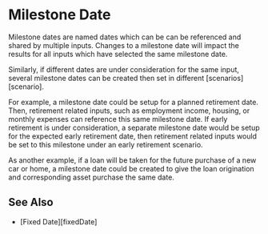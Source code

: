 # Milestone Date

Milestone dates are named dates which can be can be referenced and shared by 
multiple inputs. Changes to a milestone date 
will impact the results for all inputs which have selected the same milestone date.

Similarly, if different dates are under consideration for the same
input, several milestone dates can be created then set in
different [scenarios][scenario].

For example, a milestone date could be setup for a planned retirement date. 
Then, retirement related inputs, such as employment income, housing, 
or monthly expenses can reference this same milestone date. 
If early retirement is under consideration, a separate milestone date
would be setup for the expected early retirement date, then retirement related
inputs would be set to this milestone under an early retirement scenario.

As another example, if a loan will be taken for the future purchase 
of a new car or home, a milestone date could be 
created to give the loan origination and corresponding asset purchase the same date. 

## See Also

* [Fixed Date][fixedDate]